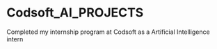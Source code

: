 # Codsoft_AI_PROJECTS
Completed my internship program at Codsoft as a Artificial Intelligence intern
